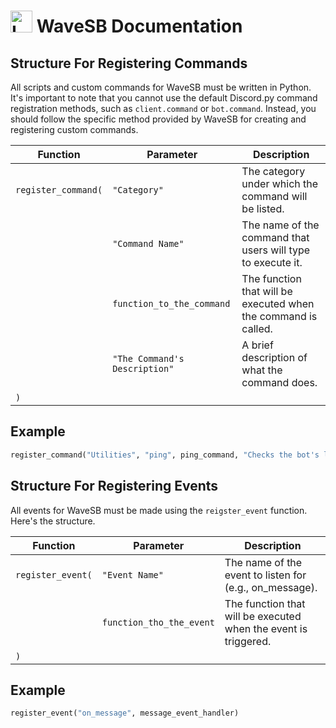 # <img src="../images/wavesbicon2.ico" alt="Logo" width="35" height="35"> WaveSB Documentation

## Structure For Registering Commands

All scripts and custom commands for WaveSB must be written in Python. It's important to note that you cannot use the default Discord.py command registration methods, such as `client.command` or `bot.command`. Instead, you should follow the specific method provided by WaveSB for creating and registering custom commands.

| **Function**                                | **Parameter**                         | **Description**                                                |
|---------------------------------------------|---------------------------------------|----------------------------------------------------------------|
| `register_command(`                         | `"Category"`                          | The category under which the command will be listed.           |
|                                              | `"Command Name"`                      | The name of the command that users will type to execute it.    |
|                                              | `function_to_the_command`                | The function that will be executed when the command is called. |
|                                              | `"The Command's Description"`               | A brief description of what the command does.                  |
| `)`                                         |                                       |                                                                |

## Example

```python
register_command("Utilities", "ping", ping_command, "Checks the bot's latency.")
```

## Structure For Registering Events

All events for WaveSB must be made using the `reigster_event` function. Here's the structure.

| **Function**                                | **Parameter**                         | **Description**                                                |
|---------------------------------------------|---------------------------------------|----------------------------------------------------------------|
| `register_event(`                         | `"Event Name"`                          | The name of the event to listen for (e.g., on_message).           |
|                                              | `function_tho_the_event`                      | The function that will be executed when the event is triggered.    |
| `)`                                         |                                       |                                                                |

## Example

```python
register_event("on_message", message_event_handler)
```

